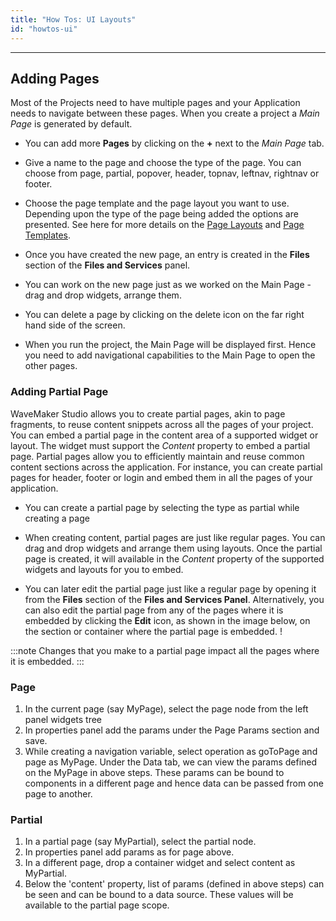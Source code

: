 ```yaml
---
title: "How Tos: UI Layouts"
id: "howtos-ui"
---
```

---
## Adding Pages

Most of the Projects need to have multiple pages and your Application needs to navigate between these pages. When you create a project a _Main Page_ is generated by default.

- You can add more **Pages** by clicking on the **+** next to the _Main Page_ tab. 


- Give a name to the page and choose the type of the page. You can choose from page, partial, popover, header, topnav, leftnav, rightnav or footer. 


- Choose the page template and the page layout you want to use. Depending upon the type of the page being added the options are presented. See here for more details on the [Page Layouts](/learn/app-development/ui-design/page-concepts/page-layouts) and [Page Templates](/learn/app-development/ui-design/page-concepts/page-templates). 


- Once you have created the new page, an entry is created in the **Files** section of the **Files and Services** panel. 


- You can work on the new page just as we worked on the Main Page - drag and drop widgets, arrange them.
- You can delete a page by clicking on the delete icon on the far right hand side of the screen.
- When you run the project, the Main Page will be displayed first. Hence you need to add navigational capabilities to the Main Page to open the other pages.

### Adding Partial Page

WaveMaker Studio allows you to create partial pages, akin to page fragments, to reuse content snippets across all the pages of your project. You can embed a partial page in the content area of a supported widget or layout. The widget must support the _Content_ property to embed a partial page. Partial pages allow you to efficiently maintain and reuse common content sections across the application. For instance, you can create partial pages for header, footer or login and embed them in all the pages of your application.

- You can create a partial page by selecting the type as partial while creating a page
- When creating content, partial pages are just like regular pages. You can drag and drop widgets and arrange them using layouts. Once the partial page is created, it will available in the _Content_ property of the supported widgets and layouts for you to embed. 


- You can later edit the partial page just like a regular page by opening it from the **Files** section of the **Files and Services Panel**. Alternatively, you can also edit the partial page from any of the pages where it is embedded by clicking the **Edit** icon, as shown in the image below, on the section or container where the partial page is embedded. !

:::note
Changes that you make to a partial page impact all the pages where it is embedded.
:::

### Page

1. In the current page (say MyPage), select the page node from the left panel widgets tree 
2. In properties panel add the params under the Page Params section and save. 
3. While creating a navigation variable, select operation as goToPage and page as MyPage. Under the Data tab, we can view the params defined on the MyPage in above steps. These params can be bound to components in a different page and hence data can be passed from one page to another.

### Partial

1. In a partial page (say MyPartial), select the partial node. 
2. In properties panel add params as for page above. 
3. In a different page, drop a container widget and select content as MyPartial. 
4. Below the 'content' property, list of params (defined in above steps) can be seen and can be bound to a data source. These values will be available to the partial page scope.
